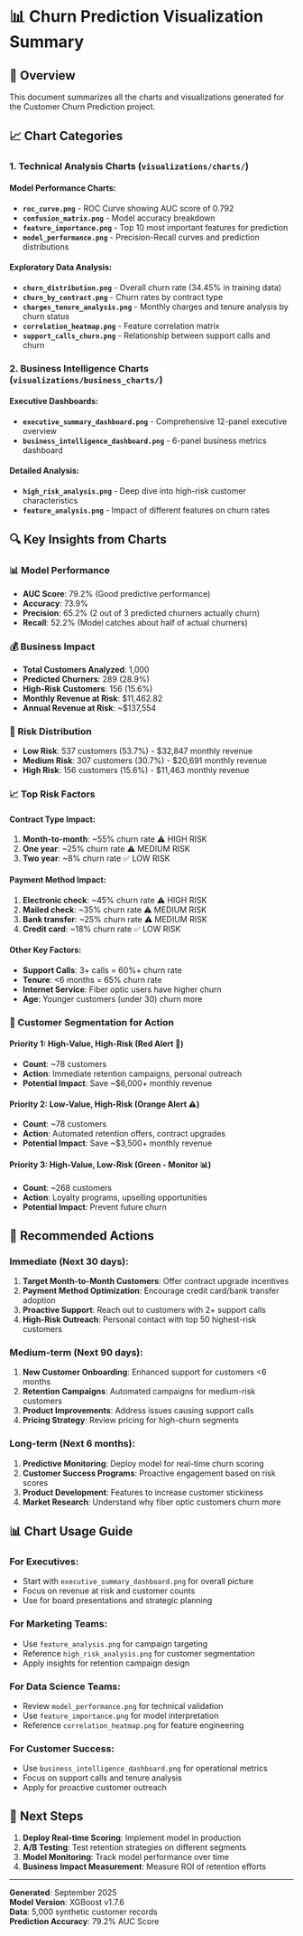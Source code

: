 # 📊 Churn Prediction Visualization Summary

## 🎯 Overview
This document summarizes all the charts and visualizations generated for the Customer Churn Prediction project.

## 📈 Chart Categories

### 1. **Technical Analysis Charts** (`visualizations/charts/`)

#### Model Performance Charts:
- **`roc_curve.png`** - ROC Curve showing AUC score of 0.792
- **`confusion_matrix.png`** - Model accuracy breakdown
- **`feature_importance.png`** - Top 10 most important features for prediction
- **`model_performance.png`** - Precision-Recall curves and prediction distributions

#### Exploratory Data Analysis:
- **`churn_distribution.png`** - Overall churn rate (34.45% in training data)
- **`churn_by_contract.png`** - Churn rates by contract type
- **`charges_tenure_analysis.png`** - Monthly charges and tenure analysis by churn status
- **`correlation_heatmap.png`** - Feature correlation matrix
- **`support_calls_churn.png`** - Relationship between support calls and churn

### 2. **Business Intelligence Charts** (`visualizations/business_charts/`)

#### Executive Dashboards:
- **`executive_summary_dashboard.png`** - Comprehensive 12-panel executive overview
- **`business_intelligence_dashboard.png`** - 6-panel business metrics dashboard

#### Detailed Analysis:
- **`high_risk_analysis.png`** - Deep dive into high-risk customer characteristics
- **`feature_analysis.png`** - Impact of different features on churn rates

## 🔍 Key Insights from Charts

### 📊 Model Performance
- **AUC Score**: 79.2% (Good predictive performance)
- **Accuracy**: 73.9%
- **Precision**: 65.2% (2 out of 3 predicted churners actually churn)
- **Recall**: 52.2% (Model catches about half of actual churners)

### 💰 Business Impact
- **Total Customers Analyzed**: 1,000
- **Predicted Churners**: 289 (28.9%)
- **High-Risk Customers**: 156 (15.6%)
- **Monthly Revenue at Risk**: $11,462.82
- **Annual Revenue at Risk**: ~$137,554

### 🎯 Risk Distribution
- **Low Risk**: 537 customers (53.7%) - $32,847 monthly revenue
- **Medium Risk**: 307 customers (30.7%) - $20,691 monthly revenue  
- **High Risk**: 156 customers (15.6%) - $11,463 monthly revenue

### 📈 Top Risk Factors

#### Contract Type Impact:
1. **Month-to-month**: ~55% churn rate ⚠️ HIGH RISK
2. **One year**: ~25% churn rate ⚠️ MEDIUM RISK
3. **Two year**: ~8% churn rate ✅ LOW RISK

#### Payment Method Impact:
1. **Electronic check**: ~45% churn rate ⚠️ HIGH RISK
2. **Mailed check**: ~35% churn rate ⚠️ MEDIUM RISK
3. **Bank transfer**: ~25% churn rate ⚠️ MEDIUM RISK
4. **Credit card**: ~18% churn rate ✅ LOW RISK

#### Other Key Factors:
- **Support Calls**: 3+ calls = 60%+ churn rate
- **Tenure**: <6 months = 65% churn rate
- **Internet Service**: Fiber optic users have higher churn
- **Age**: Younger customers (under 30) churn more

### 🎯 Customer Segmentation for Action

#### Priority 1: High-Value, High-Risk (Red Alert 🚨)
- **Count**: ~78 customers
- **Action**: Immediate retention campaigns, personal outreach
- **Potential Impact**: Save ~$6,000+ monthly revenue

#### Priority 2: Low-Value, High-Risk (Orange Alert ⚠️)
- **Count**: ~78 customers  
- **Action**: Automated retention offers, contract upgrades
- **Potential Impact**: Save ~$3,500+ monthly revenue

#### Priority 3: High-Value, Low-Risk (Green - Monitor 📊)
- **Count**: ~268 customers
- **Action**: Loyalty programs, upselling opportunities
- **Potential Impact**: Prevent future churn

## 🚀 Recommended Actions

### Immediate (Next 30 days):
1. **Target Month-to-Month Customers**: Offer contract upgrade incentives
2. **Payment Method Optimization**: Encourage credit card/bank transfer adoption
3. **Proactive Support**: Reach out to customers with 2+ support calls
4. **High-Risk Outreach**: Personal contact with top 50 highest-risk customers

### Medium-term (Next 90 days):
1. **New Customer Onboarding**: Enhanced support for customers <6 months
2. **Retention Campaigns**: Automated campaigns for medium-risk customers
3. **Product Improvements**: Address issues causing support calls
4. **Pricing Strategy**: Review pricing for high-churn segments

### Long-term (Next 6 months):
1. **Predictive Monitoring**: Deploy model for real-time churn scoring
2. **Customer Success Programs**: Proactive engagement based on risk scores
3. **Product Development**: Features to increase customer stickiness
4. **Market Research**: Understand why fiber optic customers churn more

## 📊 Chart Usage Guide

### For Executives:
- Start with `executive_summary_dashboard.png` for overall picture
- Focus on revenue at risk and customer counts
- Use for board presentations and strategic planning

### For Marketing Teams:
- Use `feature_analysis.png` for campaign targeting
- Reference `high_risk_analysis.png` for customer segmentation
- Apply insights for retention campaign design

### For Data Science Teams:
- Review `model_performance.png` for technical validation
- Use `feature_importance.png` for model interpretation
- Reference `correlation_heatmap.png` for feature engineering

### For Customer Success:
- Use `business_intelligence_dashboard.png` for operational metrics
- Focus on support calls and tenure analysis
- Apply for proactive customer outreach

## 🔄 Next Steps

1. **Deploy Real-time Scoring**: Implement model in production
2. **A/B Testing**: Test retention strategies on different segments
3. **Model Monitoring**: Track model performance over time
4. **Business Impact Measurement**: Measure ROI of retention efforts

---

**Generated**: September 2025  
**Model Version**: XGBoost v1.7.6  
**Data**: 5,000 synthetic customer records  
**Prediction Accuracy**: 79.2% AUC Score